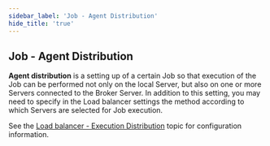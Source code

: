 ```yaml
---
sidebar_label: 'Job - Agent Distribution'
hide_title: 'true'
---
```


## Job - Agent Distribution

**Agent distribution** is a setting up of a certain Job so that execution of the Job can be performed not only on the local Server, but also on one or more Servers connected to the Broker Server.
In addition to this setting, you may need to specify in the Load balancer settings the method according to which Servers are selected for Job execution.
 
See the [Load balancer - Execution Distribution](loadbalancerexecutiondistribution) topic for configuration information.

